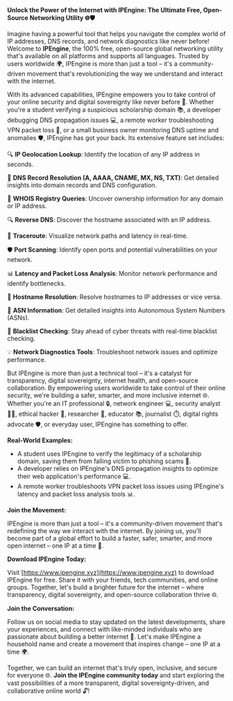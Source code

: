 **Unlock the Power of the Internet with IPEngine: The Ultimate Free, Open-Source Networking Utility 🌐🛡️**

Imagine having a powerful tool that helps you navigate the complex world of IP addresses, DNS records, and network diagnostics like never before! Welcome to **IPEngine**, the 100% free, open-source global networking utility that's available on all platforms and supports all languages. Trusted by users worldwide 🌍, IPEngine is more than just a tool – it's a community-driven movement that's revolutionizing the way we understand and interact with the internet.

With its advanced capabilities, IPEngine empowers you to take control of your online security and digital sovereignty like never before 🔗. Whether you're a student verifying a suspicious scholarship domain 📚, a developer debugging DNS propagation issues 💻, a remote worker troubleshooting VPN packet loss 🏢, or a small business owner monitoring DNS uptime and anomalies 🛡️, IPEngine has got your back. Its extensive feature set includes:

🔍 **IP Geolocation Lookup**: Identify the location of any IP address in seconds.

💸 **DNS Record Resolution (A, AAAA, CNAME, MX, NS, TXT)**: Get detailed insights into domain records and DNS configuration.

📡 **WHOIS Registry Queries**: Uncover ownership information for any domain or IP address.

🔍 **Reverse DNS**: Discover the hostname associated with an IP address.

🚀 **Traceroute**: Visualize network paths and latency in real-time.

🛡️ **Port Scanning**: Identify open ports and potential vulnerabilities on your network.

📊 **Latency and Packet Loss Analysis**: Monitor network performance and identify bottlenecks.

🔑 **Hostname Resolution**: Resolve hostnames to IP addresses or vice versa.

📆 **ASN Information**: Get detailed insights into Autonomous System Numbers (ASNs).

🚫 **Blacklist Checking**: Stay ahead of cyber threats with real-time blacklist checking.

💡 **Network Diagnostics Tools**: Troubleshoot network issues and optimize performance.

But IPEngine is more than just a technical tool – it's a catalyst for transparency, digital sovereignty, internet health, and open-source collaboration. By empowering users worldwide to take control of their online security, we're building a safer, smarter, and more inclusive internet 🌐. Whether you're an IT professional 🔒, network engineer 💻, security analyst 👮‍♂️, ethical hacker 🤖, researcher 🔬, educator 📚, journalist ⏱️, digital rights advocate 🛡️, or everyday user, IPEngine has something to offer.

**Real-World Examples:**

* A student uses IPEngine to verify the legitimacy of a scholarship domain, saving them from falling victim to phishing scams 🤝.
* A developer relies on IPEngine's DNS propagation insights to optimize their web application's performance 💻.
* A remote worker troubleshoots VPN packet loss issues using IPEngine's latency and packet loss analysis tools 📊.

**Join the Movement:**

IPEngine is more than just a tool – it's a community-driven movement that's redefining the way we interact with the internet. By joining us, you'll become part of a global effort to build a faster, safer, smarter, and more open internet – one IP at a time 🚀.

**Download IPEngine Today:**

Visit [https://www.ipengine.xyz](https://www.ipengine.xyz) to download IPEngine for free. Share it with your friends, tech communities, and online groups. Together, let's build a brighter future for the internet – where transparency, digital sovereignty, and open-source collaboration thrive 🌐.

**Join the Conversation:**

Follow us on social media to stay updated on the latest developments, share your experiences, and connect with like-minded individuals who are passionate about building a better internet 💬. Let's make IPEngine a household name and create a movement that inspires change – one IP at a time 🌍.

Together, we can build an internet that's truly open, inclusive, and secure for everyone 🌐. **Join the IPEngine community today** and start exploring the vast possibilities of a more transparent, digital sovereignty-driven, and collaborative online world 🔓!